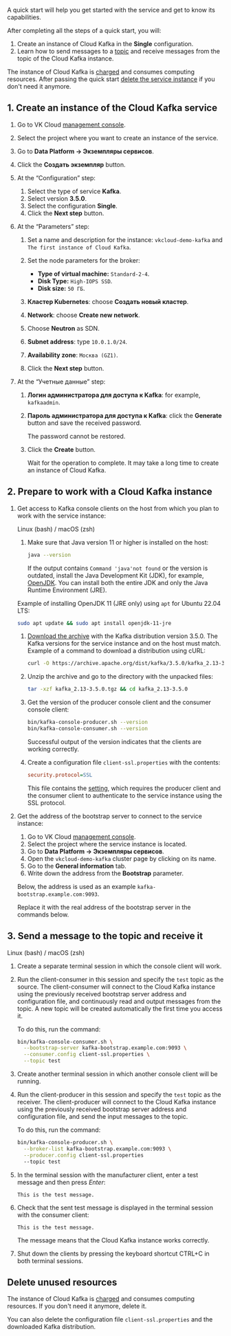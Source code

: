 A quick start will help you get started with the service and get to know its capabilities.

After completing all the steps of a quick start, you will:

1. Create an instance of Cloud Kafka in the **Single** configuration.
1. Learn how to send messages to a [topic](https://kafka.apache.org/documentation/#intro_concepts_and_terms) and receive messages from the topic of the Cloud Kafka instance.

<warn>

The instance of Cloud Kafka is [charged](../tariffication) and consumes computing resources. After passing the quick start [delete the service instance](#delete_unused_resources) if you don't need it anymore.

</warn>

## 1. Create an instance of the Cloud Kafka service

1. Go to VK Cloud [management console](https://msk.cloud.vk.com/app/en/).
1. Select the project where you want to create an instance of the service.
1. Go to **Data Platform → Экземпляры сервисов**.
1. Click the **Создать экземпляр** button.
1. At the “Configuration” step:

   1. Select the type of service **Kafka**.
   1. Select version **3.5.0**.
   1. Select the configuration **Single**.
   1. Click the **Next step** button.

1. At the “Parameters” step:

   1. Set a name and description for the instance: `vkcloud-demo-kafka` and `The first instance of Cloud Kafka`.
   1. Set the node parameters for the broker:

      - **Type of virtual machine:** `Standard-2-4`.
      - **Disk Type:** `High-IOPS SSD`.
      - **Disk size:** `50 ГБ`.

   1. **Кластер Kubernetes**: choose **Создать новый кластер**.
   1. **Network**: choose **Create new network**.
   1. Choose **Neutron** as SDN.
   1. **Subnet address**: type `10.0.1.0/24`.
   1. **Availability zone**: `Москва (GZ1)`.
   1. Click the **Next step** button.

1. At the “Учетные данные” step:

   1. **Логин администратора для доступа к Kafka**: for example, `kafkaadmin`.
   1. **Пароль администратора для доступа к Kafka**: click the **Generate** button and save the received password.

      <err>

      The password cannot be restored.

      </err>

   1. Click the **Create** button.

      Wait for the operation to complete. It may take a long time to create an instance of Cloud Kafka.

## 2. Prepare to work with a Cloud Kafka instance

1. Get access to Kafka console clients on the host from which you plan to work with the service instance:

   <tabs>
   <tablist>
   <tab>Linux (bash) / macOS (zsh)</tab>
   </tablist>
   <tabpanel>

   1. Make sure that Java version 11 or higher is installed on the host:

      ```bash
      java --version
      ```

      If the output contains `Command 'java'not found` or the version is outdated, install the Java Development Kit (JDK), for example, [OpenJDK](https://openjdk.org/install/). You can install both the entire JDK and only the Java Runtime Environment (JRE).

     Example of installing OpenJDK 11 (JRE only) using `apt` for Ubuntu 22.04 LTS:

      ```bash
      sudo apt update && sudo apt install openjdk-11-jre
      ```

   1. [Download the archive](https://archive.apache.org/dist/kafka/3.5.0/kafka_2.13-3.5.0.tgz) with the Kafka distribution version 3.5.0. The Kafka versions for the service instance and on the host must match. Example of a command to download a distribution using cURL:

      ```bash
      curl -O https://archive.apache.org/dist/kafka/3.5.0/kafka_2.13-3.5.0.tgz
      ```

   1. Unzip the archive and go to the directory with the unpacked files:

      ```bash
      tar -xzf kafka_2.13-3.5.0.tgz && cd kafka_2.13-3.5.0
      ```

   1. Get the version of the producer console client and the consumer console client:

      ```bash
      bin/kafka-console-producer.sh --version
      bin/kafka-console-consumer.sh --version
      ```

      Successful output of the version indicates that the clients are working correctly.

   1. Create a configuration file `client-ssl.properties` with the contents:

      ```ini
      security.protocol=SSL
      ```

      This file contains the [setting](https://kafka.apache.org/documentation/#security_configclients), which requires the producer client and the consumer client to authenticate to the service instance using the SSL protocol.

   </tabpanel>
   </tabs>

1. Get the address of the bootstrap server to connect to the service instance:

   1. Go to VK Cloud [management console](https://msk.cloud.vk.com/app/en/).
   1. Select the project where the service instance is located.
   1. Go to **Data Platform → Экземпляры сервисов**.
   1. Open the `vkcloud-demo-kafka` cluster page by clicking on its name.
   1. Go to the **General information** tab.
   1. Write down the address from the **Bootstrap** parameter.

   <info>

   Below, the address is used as an example `kafka-bootstrap.example.com:9093`.

   Replace it with the real address of the bootstrap server in the commands below.

   </info>

## 3. Send a message to the topic and receive it

<tabs>
<tablist>
<tab>Linux (bash) / macOS (zsh)</tab>
</tablist>
<tabpanel>

1. Create a separate terminal session in which the console client will work.
1. Run the client-consumer in this session and specify the `test` topic as the source. The client-consumer will connect to the Cloud Kafka instance using the previously received bootstrap server address and configuration file, and continuously read and output messages from the topic. A new topic will be created automatically the first time you access it.

   To do this, run the command:

   ```bash
   bin/kafka-console-consumer.sh \
     --bootstrap-server kafka-bootstrap.example.com:9093 \
     --consumer.config client-ssl.properties \
     --topic test
   ```

1. Create another terminal session in which another console client will be running.
1. Run the client-producer in this session and specify the `test` topic as the receiver. The client-producer will connect to the Cloud Kafka instance using the previously received bootstrap server address and configuration file, and send the input messages to the topic.

   To do this, run the command:

   ```bash
   bin/kafka-console-producer.sh \
     --broker-list kafka-bootstrap.example.com:9093 \
     --producer.config client-ssl.properties
     --topic test
   ```

1. In the terminal session with the manufacturer client, enter a test message and then press _Enter_:

   ```text
   This is the test message.
   ```

1. Check that the sent test message is displayed in the terminal session with the consumer client:

   ```text
   This is the test message.
   ```

   The message means that the Cloud Kafka instance works correctly.

1. Shut down the clients by pressing the keyboard shortcut CTRL+C in both terminal sessions.

</tabpanel>
</tabs>

## Delete unused resources

The instance of Cloud Kafka is [charged](../tariffication) and consumes computing resources. If you don't need it anymore, delete it.

You can also delete the configuration file `client-ssl.properties` and the downloaded Kafka distribution.
